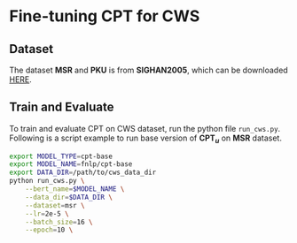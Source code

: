 # Fine-tuning CPT for CWS

## Dataset
The dataset **MSR** and **PKU** is from **SIGHAN2005**, which can be downloaded [HERE](http://sighan.cs.uchicago.edu/bakeoff2005/).

## Train and Evaluate

To train and evaluate CPT on CWS dataset, run the python file `run_cws.py`. Following is a script example to run base version of **CPT$_u$** on **MSR** dataset.

```bash
export MODEL_TYPE=cpt-base
export MODEL_NAME=fnlp/cpt-base
export DATA_DIR=/path/to/cws_data_dir
python run_cws.py \
    --bert_name=$MODEL_NAME \
    --data_dir=$DATA_DIR \
    --dataset=msr \
    --lr=2e-5 \
    --batch_size=16 \
    --epoch=10 \
```